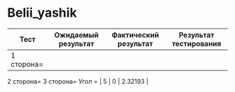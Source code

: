 # Belii_yashik
| Тест | Ожидаемый результат | Фактический результат | Результат тестирования  |
| -- | -- | -- | -- |
| 1 сторона=
2 сторона=
3 сторона=
Угол = 
 | 5 | 0 | 2.32193 |
